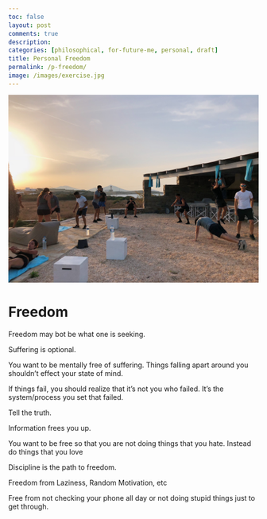 ```yaml
---
toc: false
layout: post
comments: true
description:
categories: [philosophical, for-future-me, personal, draft]
title: Personal Freedom
permalink: /p-freedom/
image: /images/exercise.jpg
---
```

![](/images/exercise.jpg)

# Freedom
Freedom may bot be what one is seeking.

Suffering is optional.

You want to be mentally free of suffering. Things falling apart around you shouldn’t effect your state of mind.

If things fail, you should realize that it’s not you who failed. It’s the system/process you set that failed.

Tell the truth.

Information frees you up.

You want to be free so that you are not doing things that you hate. Instead do things that you love

Discipline is the path to freedom. 

Freedom from Laziness, Random Motivation, etc 

Free from not checking your phone all day or not doing stupid things just to get through.